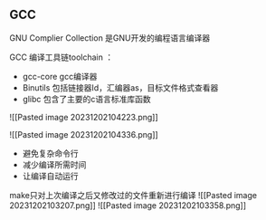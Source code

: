 
## GCC
 GNU Complier Collection  是GNU开发的编程语言编译器

GCC 编译工具链toolchain ：
- gcc-core gcc编译器
- Binutils 包括链接器Id，汇编器as，目标文件格式查看器
- glibc 包含了主要的c语言标准库函数

![[Pasted image 20231202104223.png]]

![[Pasted image 20231202104336.png]]








- 避免复杂命令行
- 减少编译所需时间
- 让编译自动运行

make只对上次编译之后又修改过的文件重新进行编译
![[Pasted image 20231202103207.png]]
![[Pasted image 20231202103358.png]]



